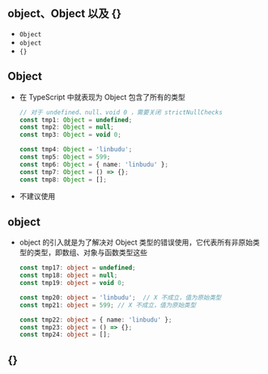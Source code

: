 ## object、Object 以及 {}

  - `Object`
  - `object`
  - `{}`

## Object

  - 在 TypeScript 中就表现为 Object 包含了所有的类型

    ```ts
    // 对于 undefined、null、void 0 ，需要关闭 strictNullChecks
    const tmp1: Object = undefined;
    const tmp2: Object = null;
    const tmp3: Object = void 0;

    const tmp4: Object = 'linbudu';
    const tmp5: Object = 599;
    const tmp6: Object = { name: 'linbudu' };
    const tmp7: Object = () => {};
    const tmp8: Object = [];
    ```

  - 不建议使用

## object

  - object 的引入就是为了解决对 Object 类型的错误使用，它代表所有非原始类型的类型，即数组、对象与函数类型这些

    ```ts
    const tmp17: object = undefined;
    const tmp18: object = null;
    const tmp19: object = void 0;

    const tmp20: object = 'linbudu';  // X 不成立，值为原始类型
    const tmp21: object = 599; // X 不成立，值为原始类型

    const tmp22: object = { name: 'linbudu' };
    const tmp23: object = () => {};
    const tmp24: object = [];
    ```

## {}

